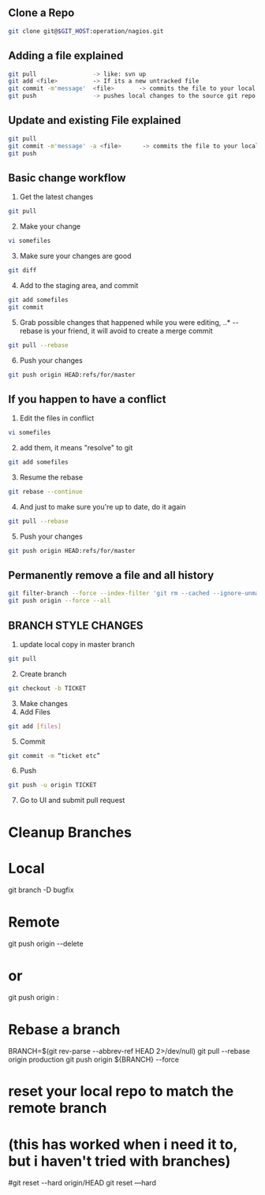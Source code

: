 ## Clone a Repo
```bash
git clone git@$GIT_HOST:operation/nagios.git
```

## Adding a file explained
```bash
git pull                -> like: svn up
git add <file>          -> If its a new untracked file
git commit -m'message'  <file>       -> commits the file to your local repo (untracked file)
git push                -> pushes local changes to the source git repo
```

## Update and existing File explained
```bash
git pull
git commit -m'message' -a <file>      -> commits the file to your local repo
git push
```

## Basic change workflow
1. Get the latest changes
```bash
git pull
```
2. Make your change
```bash
vi somefiles
```
3. Make sure your changes are good
```bash
git diff
```
4. Add to the staging area, and commit
```bash
git add somefiles
git commit
```
5. Grab possible changes that happened while you were editing,
..* --rebase is your friend, it will avoid to create a merge commit
```bash
git pull --rebase
```
6.  Push your changes
```bash
git push origin HEAD:refs/for/master
```

##  If you happen to have a conflict
1. Edit the files in conflict
```bash
vi somefiles
```
2. add them, it means "resolve" to git
```bash
git add somefiles
```
3. Resume the rebase
```bash
git rebase --continue
```
4.  And just to make sure you're up to date, do it again
```bash
git pull --rebase
```
5.  Push your changes
```bash
git push origin HEAD:refs/for/master
```

## Permanently remove a file and all history
```bash
git filter-branch --force --index-filter 'git rm --cached --ignore-unmatch [filename]' --prune-empty --tag-name-filter cat -- --all
git push origin --force --all
```

## BRANCH STYLE CHANGES
1. update local copy in master branch
```bash
git pull
```
2. Create branch
```bash
git checkout -b TICKET
```
3. Make changes
4. Add Files
```bash
git add [files]
```
5. Commit
```bash
git commit -m “ticket etc”
```
6. Push
```bash
git push -u origin TICKET
```
7. Go to UI and submit pull request


# Cleanup Branches
# Local
git branch -D bugfix
# Remote
git push origin --delete <branchName>
# or
git push origin :<branchName>


# Rebase a branch
BRANCH=$(git rev-parse --abbrev-ref HEAD 2>/dev/null)
git pull --rebase origin production
git push origin ${BRANCH} --force

# reset your local repo to match the remote branch
# (this has worked when i need it to, but i haven't tried with branches)
#git reset --hard origin/HEAD
git reset —hard

